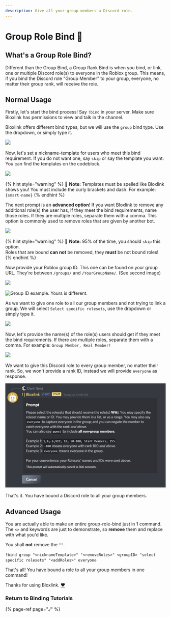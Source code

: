 ```yaml
---
description: Give all your group members a Discord role.
---
```


# Group Role Bind 🧱

## What's a Group Role Bind?

Different than the Group Bind, a Group Rank Bind is when you bind, or link, one or multiple Discord role\(s\) to everyone in the Roblox group. This means, if you bind the Discord role "Group Member" to your group, everyone, no matter their group rank, will receive the role.

## Normal Usage

Firstly, let's start the bind process! Say `!bind` in your server. Make sure Bloxlink has permissions to view and talk in the channel.

Bloxlink offers different bind types, but we will use the `group` bind type. Use the dropdown, or simply type it.

![](https://dark.hates-this.place/f/rfjLnd.png)

Now, let's set a nickname-template for users who meet this bind requirement. If you do not want one, say `skip` or say the template you want. You can find the templates on the codeblock.

![](https://dark.hates-this.place/f/nb7Oe5.png)

{% hint style="warning" %}
🧠 **Note:** Templates must be spelled like Bloxlink shows you! You must include the curly brackets and dash. For example: `{smart-name}`
{% endhint %}

The next prompt is an **advanced option**! If you want Bloxlink to remove any additional role\(s\) the user has, if they meet the bind requirements, name those roles. If they are multiple roles, separate them with a comma. This option is commonly used to remove roles that are given by another bot.

![](https://dark.hates-this.place/f/oX2rM0.png)

{% hint style="warning" %}
🧠 **Note:** 95% of the time, you should `skip` this option.  
Roles that are bound **can not** be removed, they **must** be not bound roles!
{% endhint %}

Now provide your Roblox group ID. This one can be found on your group URL. They're between `/groups/` and `/YourGroupName/`. \(See second image\)

![](https://dark.hates-this.place/f/tVP9e5.png)

![Group ID example. Yours is different.](https://dark.hates-this.place/f/sLDdMG.png)

As we want to give one role to all our group members and not trying to link a group. We will select `Select specific rolesets`, use the dropdown or simply type it. 

![](https://dark.hates-this.place/f/jZenpF.png)

Now, let's provide the name\(s\) of the role\(s\) users should get if they meet the bind requirements. If there are multiple roles, separate them with a comma. For example: `Group Member, Real Member!`

![](https://dark.hates-this.place/f/ofMvXk.png)

We want to give this Discord role to every group member, no matter their rank. So, we won't provide a rank ID, instead we will provide `everyone` as response.

![](../../.gitbook/assets/image%20%282%29.png)

That's it. You have bound a Discord role to all your group members.

## Advanced Usage

You are actually able to make an entire group-role-bind just in 1 command. The `<>` and keywords are just to demonstrate, so **remove** them and replace with what you'd like.

You shall **not** remove the `""`.

`!bind group "<nicknameTemplate>" "<removeRoles>" <groupID> "select specific rolesets" "<addRoles>" everyone`

That's all! You have bound a role to all your group members in one command!

Thanks for using Bloxlink. [❤️](https://emojipedia.org/red-heart/)

### Return to Binding Tutorials

{% page-ref page="./" %}

